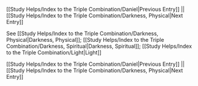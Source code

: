 [[Study Helps/Index to the Triple Combination/Daniel|Previous Entry]]  ||  [[Study Helps/Index to the Triple Combination/Darkness, Physical|Next Entry]]

 See [[Study Helps/Index to the Triple Combination/Darkness, Physical|Darkness, Physical]]; [[Study Helps/Index to the Triple Combination/Darkness, Spiritual|Darkness, Spiritual]]; [[Study Helps/Index to the Triple Combination/Light|Light]]

[[Study Helps/Index to the Triple Combination/Daniel|Previous Entry]]  ||  [[Study Helps/Index to the Triple Combination/Darkness, Physical|Next Entry]]